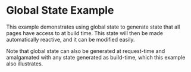 # Global State Example

This example demonstrates using global state to generate state that all pages have access to at build time. This state will then be made automatically reactive, and it can be modified easily.

Note that global state can also be generated at request-time and amalgamated with any state generated as build-time, which this example also illustrates.

